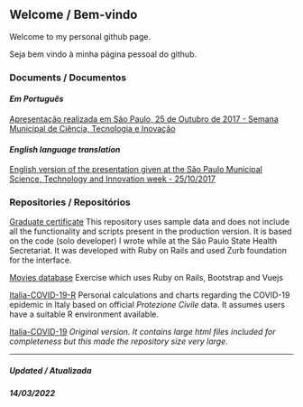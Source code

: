 ## Welcome / Bem-vindo

Welcome to my personal github page.

Seja bem vindo à minha página pessoal do github.

### Documents / Documentos

#### *Em Português*

[Apresentação realizada em São Paulo, 25 de Outubro de 2017 - Semana Municipal de Ciência, Tecnologia e Inovação](docs/2017-11-15-licoes-aprendidas-e-uso-da-matematica.markdown)

#### *English language translation*

[English version of the presentation given at the São Paulo Municipal Science, Technology and Innovation week - 25/10/2017](docs/Lessons-learned-and-mathematics-usage-during-the-development-and-implementation-of-an-innovative-software.markdown)

### Repositories / Repositórios

[Graduate certificate](https://github.com/meredoschi/gradcert)
This repository uses sample data and does not include all the functionality and scripts present in the production version.  It is based on the code (solo developer) I wrote while at the São Paulo State Health Secretariat.  It was developed with Ruby on Rails and used Zurb foundation for the interface.

[Movies database](https://github.com/meredoschi/moviedb_exercise)
Exercise which uses Ruby on Rails, Bootstrap and Vuejs

[Italia-COVID-19-R](https://github.com/meredoschi/Italia-COVID-19-R)
Personal calculations and charts regarding the COVID-19 epidemic in Italy
based on official *Protezione Civile* data.  It assumes users have
a suitable R environment available.    

[Italia-COVID-19](https://github.com/meredoschi/Italia-COVID-19)
*Original version.  It contains large html files included for completeness but this made the repository size very large*.

---
##### Updated / Atualizada
##### 14/03/2022
